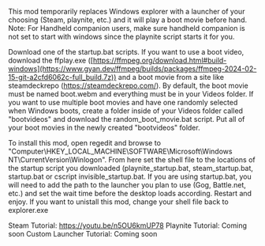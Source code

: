 This mod temporarily replaces Windows explorer with a launcher of your choosing (Steam, playnite, etc.) and it will play a boot movie before hand.
Note: For Handheld companion users, make sure handheld companion is not set to start with windows since the playnite script starts it for you.

Download one of the startup.bat scripts. If you want to use a boot video, download the ffplay.exe ([https://ffmpeg.org/download.html#build-windows](https://www.gyan.dev/ffmpeg/builds/packages/ffmpeg-2024-02-15-git-a2cfd6062c-full_build.7z)) and a boot movie from a site like steamdeckrepo (https://steamdeckrepo.com/). By default, the boot movie must be named boot.webm and everything must be in your Videos folder. If you want to use multiple boot movies and have one randomly selected when Windows boots, create a folder inside of your Videos folder called "bootvideos" and download the random_boot_movie.bat script. Put all of your boot movies in the newly created "bootvideos" folder.

To install this mod, open regedit and browse to "Computer\HKEY_LOCAL_MACHINE\SOFTWARE\Microsoft\Windows NT\CurrentVersion\Winlogon\". From here set the shell file to the locations of the startup script you downloaded (playnite_startup.bat, steam_startup.bat, startup.bat or cscript invisible_startup.bat. If you are using startup.bat, you will need to add the path to the launcher you plan to use (Gog, Battle.net, etc.) and set the wait time before the desktop loads according. Restart and enjoy. If you want to unistall this mod, change your shell file back to explorer.exe

Steam Tutorial: https://youtu.be/n5OU6kmUP78
Playnite Tutorial: Coming soon
Custom Launcher Tutorial: Coming soon
